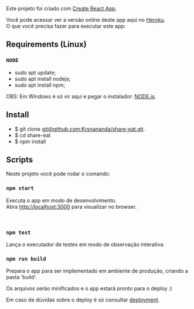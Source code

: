 Este projeto foi criado com [Create React App](https://github.com/facebook/create-react-app). <br />

Você pode acessar ver a versão online deste app aqui no [Heroku](http://share-eat.herokuapp.com.br). <br />
O que você precisa fazer para executar este app:

## Requirements (Linux)

### `NODE`

* sudo apt update;
* sudo apt install nodejs;
* sudo apt install npm;

OBS: Em Windows é só vir aqui e pegar o instalador: [NODE.js](http://nodejs.org/).

## Install

- $ git clone [git@github.com:Krsnananda/share-eat.git](git@github.com:Krsnananda/share-eat.git).
- $ cd share-eat
- $ npm install 

## Scripts

Neste projeto você pode rodar o comando:

### `npm start`

Executa o app em modo de desenvolvimento. <br />
Abra [http://localhost:3000](http://localhost:3000) para visualizar no browser.

<br />

### `npm test`

Lança o executador de testes em modo de observação interativa. <br />

### `npm run build`

Prepara o app para ser implementado em ambiente de produção, criando a pasta 'build'. <br />

Os arquivos serão minificados e o app estará pronto para o deploy :)

Em caso de dúvidas sobre o deploy é só consultar [deployment](https://facebook.github.io/create-react-app/docs/deployment).

